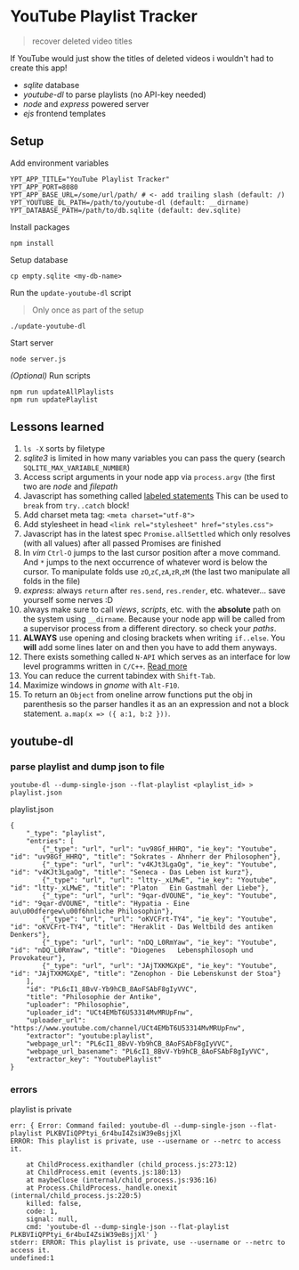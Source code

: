 # YouTube Playlist Tracker
> recover deleted video titles

If YouTube would just show the titles of deleted videos i wouldn't had to create this app!

- *sqlite* database
- *youtube-dl* to parse playlists (no API-key needed)
- *node* and *express* powered server
- *ejs* frontend templates

## Setup

Add environment variables

    YPT_APP_TITLE="YouTube Playlist Tracker"
    YPT_APP_PORT=8080
    YPT_APP_BASE_URL=/some/url/path/ # <- add trailing slash (default: /)
    YPT_YOUTUBE_DL_PATH=/path/to/youtube-dl (default: __dirname)
    YPT_DATABASE_PATH=/path/to/db.sqlite (default: dev.sqlite)

Install packages 

    npm install

Setup database

    cp empty.sqlite <my-db-name>

Run the `update-youtube-dl` script
> Only once as part of the setup

    ./update-youtube-dl

Start server 

    node server.js

*(Optional)* Run scripts

    npm run updateAllPlaylists
    npm run updatePlaylist

## Lessons learned

1. `ls -X` sorts by filetype 
2. *sqlite3* is limited in how many variables you can pass the query (search `SQLITE_MAX_VARIABLE_NUMBER`)
3. Access script arguments in your node app via `process.argv` (the first two are *node* and *filepath*
4. Javascript has something called [labeled statements](!https://developer.mozilla.org/en-US/docs/Web/JavaScript/Reference/Statements/label)
  This can be used to `break` from `try..catch` block!
5. Add charset meta tag: `<meta charset="utf-8">`
6. Add stylesheet in head `<link rel="stylesheet" href="styles.css">`
7. Javascript has in the latest spec `Promise.allSettled` which only resolves (with all values) after all passed Promises are finished
8. In *vim* `Ctrl-O` jumps to the last cursor position after a move command. 
  And `*` jumps to the next occurrence of whatever word is below the cursor. 
  To manipulate folds use `zO`,`zC`,`zA`,`zR`,`zM` (the last two manipulate all folds in the file)
9. *express*: always `return` after `res.send`, `res.render`, etc. whatever... save yourself some nerves :D
10. always make sure to call *views*, *scripts*, etc. with the **absolute** path on the system using `__dirname`.
  Because your node app will be called from a supervisor process from a different directory. so check your *paths*.
11. **ALWAYS** use opening and closing brackets when writing `if..else`. You **will** add some lines later on and then you have to add them anyways.
12. There exists something called `N-API` which serves as an interface for low level programms written in `C/C++`. [Read more](https://medium.com/jspoint/a-simple-guide-to-load-c-c-code-into-node-js-javascript-applications-3fcccf54fd32)
13. You can reduce the current tabindex with `Shift-Tab`.
14. Maximize windows in *gnome* with `Alt-F10`.
15. To return an `Object` from oneline arrow functions put the obj in parenthesis so the parser handles it as an an expression and not a block statement. 
  `a.map(x => ({ a:1, b:2 }))`.

## youtube-dl

### parse playlist and dump json to file

    youtube-dl --dump-single-json --flat-playlist <playlist_id> > playlist.json

playlist.json

    {
        "_type": "playlist",
        "entries": [
            {"_type": "url", "url": "uv98Gf_HHRQ", "ie_key": "Youtube", "id": "uv98Gf_HHRQ", "title": "Sokrates - Ahnherr der Philosophen"},
            {"_type": "url", "url": "v4KJt3LgaOg", "ie_key": "Youtube", "id": "v4KJt3LgaOg", "title": "Seneca - Das Leben ist kurz"},
            {"_type": "url", "url": "ltty-_xLMwE", "ie_key": "Youtube", "id": "ltty-_xLMwE", "title": "Platon   Ein Gastmahl der Liebe"},
            {"_type": "url", "url": "9qar-dVOUNE", "ie_key": "Youtube", "id": "9qar-dVOUNE", "title": "Hypatia - Eine au\u00dfergew\u00f6hnliche Philosophin"},
            {"_type": "url", "url": "oKVCFrt-TY4", "ie_key": "Youtube", "id": "oKVCFrt-TY4", "title": "Heraklit - Das Weltbild des antiken Denkers"},
            {"_type": "url", "url": "nDQ_L0RmYaw", "ie_key": "Youtube", "id": "nDQ_L0RmYaw", "title": "Diogenes   Lebensphilosoph und Provokateur"},
            {"_type": "url", "url": "JAjTXKMGXpE", "ie_key": "Youtube", "id": "JAjTXKMGXpE", "title": "Zenophon - Die Lebenskunst der Stoa"}
        ],
        "id": "PL6cI1_8BvV-Yb9hCB_8AoFSAbF8gIyVVC",
        "title": "Philosophie der Antike",
        "uploader": "Philosophie",
        "uploader_id": "UCt4EMbT6U53314MvMRUpFnw",
        "uploader_url": "https://www.youtube.com/channel/UCt4EMbT6U53314MvMRUpFnw",
        "extractor": "youtube:playlist",
        "webpage_url": "PL6cI1_8BvV-Yb9hCB_8AoFSAbF8gIyVVC",
        "webpage_url_basename": "PL6cI1_8BvV-Yb9hCB_8AoFSAbF8gIyVVC",
        "extractor_key": "YoutubePlaylist"
    }

### errors

playlist is private

    err: { Error: Command failed: youtube-dl --dump-single-json --flat-playlist PLKBVIiQPPtyi_6r4buI4ZsiW39eBsjjXl
    ERROR: This playlist is private, use --username or --netrc to access it.

        at ChildProcess.exithandler (child_process.js:273:12)
        at ChildProcess.emit (events.js:180:13)
        at maybeClose (internal/child_process.js:936:16)
        at Process.ChildProcess._handle.onexit (internal/child_process.js:220:5)
        killed: false,
        code: 1,
        signal: null,
        cmd: 'youtube-dl --dump-single-json --flat-playlist PLKBVIiQPPtyi_6r4buI4ZsiW39eBsjjXl' }
    stderr: ERROR: This playlist is private, use --username or --netrc to access it.
    undefined:1

